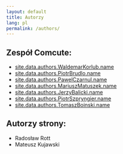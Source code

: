 ```yaml
---
layout: default
title: Autorzy
lang: pl
permalink: /authors/
---
```


## Zespół Comcute:
 - [site.data.authors.WaldemarKorlub.name](site.data.authors.WaldemarKorlub.email)
 - [site.data.authors.PiotrBrudlo.name](site.data.authors.PiotrBrudlo.email)
 - [site.data.authors.PawelCzarnul.name](site.data.authors.PawelCzarnul.email)
 - [site.data.authors.MariuszMatuszek.name](site.data.authors.MariuszMatuszek.email)
 - [site.data.authors.JerzyBalicki.name](site.data.authors.JerzyBalicki.email)
 - [site.data.authors.PiotrSzpryngier.name](site.data.authors.PiotrSzpryngier.email)
 - [site.data.authors.TomaszBoinski.name](site.data.authors.TomaszBoinski.email)

## Autorzy strony:
 - Radosław Rott
 - Mateusz Kujawski
